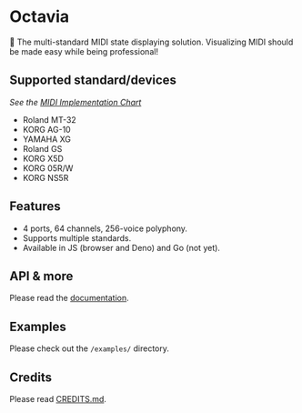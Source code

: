 # Octavia
🎻 The multi-standard MIDI state displaying solution. Visualizing MIDI should be made easy while being professional!

## Supported standard/devices
_See the [MIDI Implementation Chart](IMPLEMENTATION.md)_
* Roland MT-32
* KORG AG-10
* YAMAHA XG
* Roland GS
* KORG X5D
* KORG 05R/W
* KORG NS5R

## Features
* 4 ports, 64 channels, 256-voice polyphony.
* Supports multiple standards.
* Available in JS (browser and Deno) and Go (not yet).

## API & more
Please read the [documentation](docs/README.md).

## Examples
Please check out the `/examples/` directory.

## Credits
Please read [CREDITS.md](CREDITS.md).
